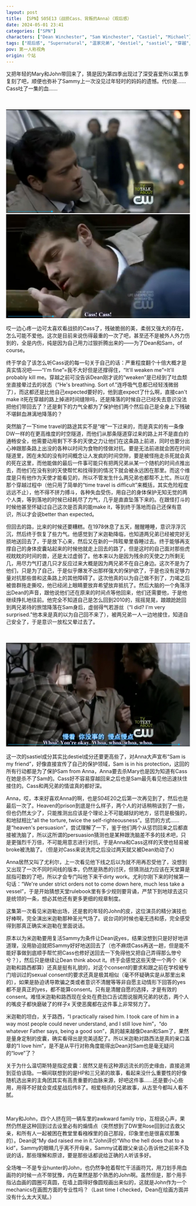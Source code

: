 ```yaml
---
layout: post
title: 【SPN】S05E13（战损Cass、背叛的Anna）（观后感）
date: 2024-05-01 23:41
categories: ["SPN"]
characters: ["Dean Winchester", "Sam Winchester", "Castiel", "Michael"]
tags: ["观后感", "Supernatural", "温家兄弟", "destiel", "sastiel", "穿越", "战损", "精分"]
pov: 第一人称视角
origin: 个站
---
```


又把年轻的Mary和John带回来了，猜是因为第四季出现过了深受喜爱所以第五季复刻了吧，顺便也弥补了Sammy上一次没见过年轻时的妈妈的遗憾。代价是……Cass吐了一集的血……

<br><br>
![](https://raw.githubusercontent.com/junesirius/junesirius.github.io/master/assets/images/SPN/S05/2024-05-01-SPN-0513-1.jpg)
<br>
![](https://raw.githubusercontent.com/junesirius/junesirius.github.io/master/assets/images/SPN/S05/2024-05-01-SPN-0513-2.jpg)
<br>

哎一边心疼一边可太喜欢看战损的Cass了，残破脆弱的美，柔弱又强大的存在，怎么可能不爱他。这次是目前来说伤得最重的一次了吧，甚至还不是被外人外力伤到的，全是内伤，纯是因为自己用力过狠折腾出来的——为了Dean和Sam，of course。

终于学会了该怎么听Cass说的每一句关于自己的话：严重程度翻个十倍大概才是真实情况吧——“I'm fine”=我不大好但是还撑得住，“It'll weaken me”=It'll probably kill me。穿越之前可没告诉Dean刚才说的“weaken”是已经到了吐血颓坐直接晕过去的状态（“He's breathing. Sort of.”连呼吸气息都已经轻浅微弱了），而这都还是比他自己expected要好的，他到底expect了什么啊，直接can't make it死在穿越的路上掉进时间缝隙吗，还是降落的时候自己已经失去意识没法把他们带回去了？还是剩下的力气全都为了保护他们两个然后自己是全身上下残破不堪鲜血淋漓地降落的？

突然脑了一下time travel的路途其实不是“嗖”一下过来的，而是真实的有一条像DW一样的在更高维度的时空隧道，而他们从那条隧道穿过来的路上并不是直白的通畅安全，他需要动用剩下不多的天使之力让他们在这条路上前进，同时也要分出心神跟那条路上出没的各种以时间为食物的怪做对抗。要是无法前进就会困在时间隧道里，困在未知的没有时间概念让人发疯的时间空隙，要是被怪拖走杀死就会真的死在这里，而他能做的最后一件事可能只有把两兄弟从某一个随机的时间点推出去，而他们在没有别的天使帮忙和找得到的情况下就会被永远困在那里。而这个维度是只有他作为天使才能看见的，所以不管发生什么两兄弟也都帮不上忙。所以在那个穿越过程中（他只用了简单的“time travel is difficult”来概括，其实危险程度远远不止），他不得不拼力搏斗，各种失血受伤，用自己的身体保护无知无觉的两个人类，等到落地的时候已经耗尽了力气，几乎是直直坠落下来的。在跟怪打斗的时候他甚至怀疑过自己这次是否真的能make it，等到终于落地而自己还保有意识，所以才会说better than expected。

但回去的路，比来的时候还要糟糕。在1978休息了五天，醒醒睡睡，意识浮浮沉沉，然后终于恢复了些力气。他感觉到了米迦勒降临，也知道两兄弟已经被完好无损地送回去了，于是放下心来，然后又在新的一阵眩晕里昏睡过去。终于能够再支撑自己的身体皮囊站起来的时候他就走上回去的路了，但是这时的自己面对那些虎视眈眈的时间的兽，还是太过虚弱了。他本来以为是因为残余的天使之力所剩无几，用尽力气打退几只才反应过来大概是因为两兄弟不在自己身边。这次不是为了他们，只是为了自己，于是似乎爆发不出那样强大的保护欲了，于是也没有足够力量对抗那些兽和这条路上的其他障碍了。这次他真的以为自己做不到了，力竭之后被兽群拖走撕咬，他已经闭上眼睛要放弃希望放弃抵抗了。然后大脑的一个角落浮出Dean的声音，跟他说他们还在原来的时间点等他回来，他们还需要他，于是他继续挣扎地往前。他完全不知道自己是怎么回到2010的，摇摇晃晃，踉踉跄跄回到两兄弟待的旅馆降落在Sam身后，虚弱得气若游丝（“I did? I'm very surprised.”他本来是真的以为自己回不来了），被两兄弟一人一边地接住，知道自己安全了，于是意识一放松又晕过去了。

<br><br>
![](https://raw.githubusercontent.com/junesirius/junesirius.github.io/master/assets/images/SPN/S05/2024-05-01-SPN-0513-3.jpg)
<br>

这一次的sastiel成分其实比destiel成分还要更高些了，对Anna大声宣布“Sam is my friend”，好像直接宣传了自己的保护领域，Sam is in his protection，这回的所有行动都是为了保护Sam from Anna，Anna要去杀Mary也是因为知道有Cass在她是杀不了Sam的。Cass好不容易穿越回来之后也是Sam最先看见他迅速扶住接住的。Cass和两兄弟的情谊真的都好深。

Anna，哎，本来好喜欢Anna的啊，也是S04E20之后第一次再见到了，然后也是最后一次了。Heaven的prison到底是什么样子，两个人的对话稍稍谈到了一些，但也仍然太少了，只能推测出应该是个理论上不可能越狱的地方，惩罚是极强的，和地狱相比“all the torture, twice the self-righteousness”。惩罚的方式……是“heaven's persuasion”，尝试理解了一下，鉴于他们两个从惩罚回来之后都直接被洗脑了，所以这所谓的persuasion猜测也是某种跟洗脑差不多的技术吧，只是更强烈千万倍，不可能用意志进行对抗，于是Anna和Cass这样的天使也轻易被broke被洗脑了。（但是对Cass来说洗完之后没过两天就又被Dean劝动了x）

Anna居然又叫了尤利尔，上一次看见他下线之后以为就不用再忍受他了，没想到又出现了一次不同时间线的版本，仍然是熟悉的讨厌，但猜测战力应该在天堂算是屈指可数的了吧，所以才会专门叫他下来干dirty work。尤利尔刚下来的时候第一句话：“We're under strict orders not to come down here, much less take a vessel”，于是开始猜想天堂rulebook里有多少规则要背诵，严禁下到地球去这只是统领的一条，想必其他还有更多更细的规章制度。

这集第一次看见米迦勒出场，还是套的年轻的John的皮，这位演员的精分演技也好棒啊，完全演出米迦勒那种圣光气场了。说台词的时候也毫无违和感，完全感受得到那真正确实米迦勒在里面说话。

原本以为米迦勒要用复活Sammy为条件让Dean说yes，结果没想到只是好好地讲道理，没用胁迫就把Sammy好好地送回去了（也不麻烦Cass再送一趟，但是能不能好事做到底顺手帮忙把Cass也修好送回去一下免得他又把自己弄得那么惨兮兮？），然后只是继续让Dean think about it。终于会感觉这些天使一个两个（米迦勒和路西都算）还真是挺有礼貌的，对这个consent的要求和跟之前在学校被专门培训过的sexual consent的要求还真是极其相似（毫不怀疑确实是从那里出来的），如果是胁迫诱导欺骗之类或者意识不清醒等等非自愿主动情形下回答的yes都不是真正的yes，都不能算consent。只有是清醒自愿的选择，才是有效的consent。难怪米迦勒和路西现在全处在费劲口舌试图说服两兄弟的状态，两个人的嘴皮子都快磨破了的样子x 天使恶魔都在这件事上非常努力了。

米迦勒的坦白，关于路西，“I practically raised him. I took care of him in a way most people could never understand, and I still love him”，“do whatever Father says, being a good son”，真的越来越像Dean和Sam了，果然是量身定制的皮囊，确实看得出是完美适配了。所以米迦勒对路西法是真的亲口盖章的“I love him”，是不是从平行对称角度能得出Dean对Sam也是毫无疑问的“love”了？

关于为什么温切斯特是指定皮囊：居然又是有这种源远流长的历史缘由，直接追溯到亚伯该隐。一瞬间联想到的是HP和三兄弟的故事，看起来没什么重要性的好像随机选出来的主角团其实有高贵重要的血脉来源，好吧这件事……还是要小心些用，用得不好就会变成星战后传8了。相爱相杀的兄弟故事，从古至今都叫人看不腻。

<br>

Mary和John，四个人挤在同一辆车里的awkward family trip，互相说心声，果然仍然是这种回到过去设里必有的煽情点（突然想到了DW里Rose回到过去救父亲，和所有人一起被困在教堂里看襁褓里的自己那段，印象里也是很喜欢那集的）。Dean说“My dad raised me in it.”John评价“Who the hell does that to a kid”，Sammy的眼睛几乎离不开母亲，Sammy试着跟父亲谈心告诉他之前来不及说的话，那些理解和原谅，要是那些话都说给正确的人听该多好。

全场唯一不是专业hunter的John，也仍然争抢着帮忙干活画符咒，用刀划手用血画符的时候一点不带犹豫，内在果然是那个熟悉的John啊。虽然但是，那个用手指沾血画的圆圈可真圆，在墙上圆得好像圆规画出来似的，这就是John作为一个mechanics在画图方面的专业性吗？（Last time I checked，Dean在绘画方面并没有什么太大天赋。）
